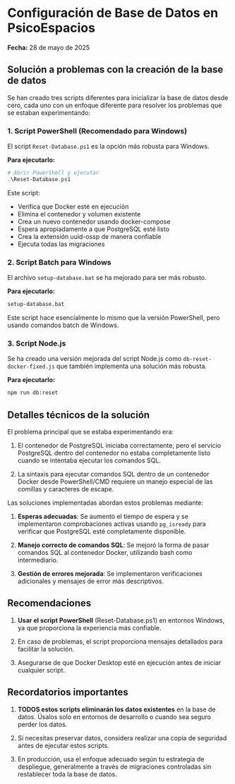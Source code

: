 # Configuración de Base de Datos en PsicoEspacios

**Fecha:** 28 de mayo de 2025

## Solución a problemas con la creación de la base de datos

Se han creado tres scripts diferentes para inicializar la base de datos desde cero, cada uno con un enfoque diferente para resolver los problemas que se estaban experimentando:

### 1. Script PowerShell (Recomendado para Windows)

El script `Reset-Database.ps1` es la opción más robusta para Windows.

**Para ejecutarlo:**

```powershell
# Abrir PowerShell y ejecutar
.\Reset-Database.ps1
```

Este script:

- Verifica que Docker esté en ejecución
- Elimina el contenedor y volumen existente
- Crea un nuevo contenedor usando docker-compose
- Espera apropiadamente a que PostgreSQL esté listo
- Crea la extensión uuid-ossp de manera confiable
- Ejecuta todas las migraciones

### 2. Script Batch para Windows

El archivo `setup-database.bat` se ha mejorado para ser más robusto.

**Para ejecutarlo:**

```cmd
setup-database.bat
```

Este script hace esencialmente lo mismo que la versión PowerShell, pero usando comandos batch de Windows.

### 3. Script Node.js

Se ha creado una versión mejorada del script Node.js como `db-reset-docker-fixed.js` que también implementa una solución más robusta.

**Para ejecutarlo:**

```bash
npm run db:reset
```

## Detalles técnicos de la solución

El problema principal que se estaba experimentando era:

1. El contenedor de PostgreSQL iniciaba correctamente, pero el servicio PostgreSQL dentro del contenedor no estaba completamente listo cuando se intentaba ejecutar los comandos SQL.

2. La sintaxis para ejecutar comandos SQL dentro de un contenedor Docker desde PowerShell/CMD requiere un manejo especial de las comillas y caracteres de escape.

Las soluciones implementadas abordan estos problemas mediante:

1. **Esperas adecuadas**: Se aumentó el tiempo de espera y se implementaron comprobaciones activas usando `pg_isready` para verificar que PostgreSQL esté completamente disponible.

2. **Manejo correcto de comandos SQL**: Se mejoró la forma de pasar comandos SQL al contenedor Docker, utilizando bash como intermediario.

3. **Gestión de errores mejorada**: Se implementaron verificaciones adicionales y mensajes de error más descriptivos.

## Recomendaciones

1. **Usar el script PowerShell** (Reset-Database.ps1) en entornos Windows, ya que proporciona la experiencia más confiable.

2. En caso de problemas, el script proporciona mensajes detallados para facilitar la solución.

3. Asegurarse de que Docker Desktop esté en ejecución antes de iniciar cualquier script.

## Recordatorios importantes

1. **TODOS estos scripts eliminarán los datos existentes** en la base de datos. Úsalos solo en entornos de desarrollo o cuando sea seguro perder los datos.

2. Si necesitas preservar datos, considera realizar una copia de seguridad antes de ejecutar estos scripts.

3. En producción, usa el enfoque adecuado según tu estrategia de despliegue, generalmente a través de migraciones controladas sin restablecer toda la base de datos.
